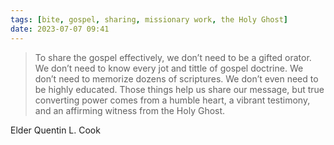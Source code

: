 ```yaml
---
tags: [bite, gospel, sharing, missionary work, the Holy Ghost]
date: 2023-07-07 09:41
---
```


> To share the gospel effectively, we don’t need to be a gifted orator. We don’t need to know every jot and tittle of gospel doctrine. We don’t need to memorize dozens of scriptures. We don’t even need to be highly educated. Those things help us share our message, but true converting power comes from a humble heart, a vibrant testimony, and an affirming witness from the Holy Ghost.

Elder Quentin L. Cook
